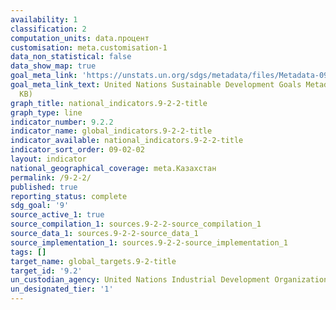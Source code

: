```yaml
---
availability: 1
classification: 2
computation_units: data.процент
customisation: meta.customisation-1
data_non_statistical: false
data_show_map: true
goal_meta_link: 'https://unstats.un.org/sdgs/metadata/files/Metadata-09-02-02.pdf '
goal_meta_link_text: United Nations Sustainable Development Goals Metadata (PDF 323
  KB)
graph_title: national_indicators.9-2-2-title
graph_type: line
indicator_number: 9.2.2
indicator_name: global_indicators.9-2-2-title
indicator_available: national_indicators.9-2-2-title
indicator_sort_order: 09-02-02
layout: indicator
national_geographical_coverage: meta.Казахстан
permalink: /9-2-2/
published: true
reporting_status: complete
sdg_goal: '9'
source_active_1: true
source_compilation_1: sources.9-2-2-source_compilation_1
source_data_1: sources.9-2-2-source_data_1
source_implementation_1: sources.9-2-2-source_implementation_1
tags: []
target_name: global_targets.9-2-title
target_id: '9.2'
un_custodian_agency: United Nations Industrial Development Organization (UNIDO)
un_designated_tier: '1'
---
```

